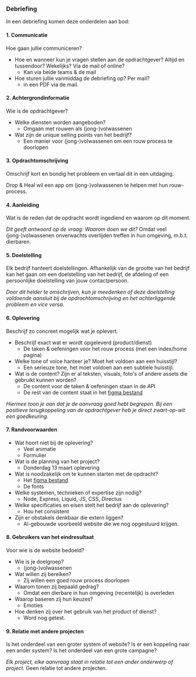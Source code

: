 ### Debriefing

In een debriefing komen deze onderdelen aan bod:

#### 1. Communicatie

Hoe gaan jullie communiceren?

- Hoe en wanneer kun je vragen stellen aan de opdrachtgever? Altijd en tussendoor? Wekelijks? Via de mail of online?
	- Kan via beide teams & de mail
- Hoe sturen jullie vanmiddag de debriefing op? Per mail?
	- in een PDF via de mail.

#### 2. Achtergrondinformatie

Wie is de opdrachtgever?

- Welke diensten worden aangeboden?
	- Omgaan met rouwen als (jong-)volwassenen
- Wat zijn de unique selling points van het bedrijf?
	- Een manier voor (jong-)volwassenen om een rouw process te doorlopen

#### 3. Opdrachtomschrijving

Omschrijf kort en bondig het probleem en vertaal dit in een uitdaging.

Drop & Heal wil een app om (jong-)volwassenen te helpen met hun rouw-process.

#### 4. Aanleiding

Wat is de reden dat de opdracht wordt ingediend en waarom op dit moment.

_Dit geeft antwoord op de vraag: Waarom doen we dit?_
Omdat veel (jong-)volwassenen onverwachts overlijden treffen in hun omgeving, m.b.t. dierbaren.
#### 5. Doelstelling

Elk bedrijf hanteert doelstellingen. Afhankelijk van de grootte van het bedrijf kan het gaan om een doelstelling van het bedrijf, de afdeling of een persoonlijke doelstelling van jouw contactpersoon.

_Door dit helder te omschrijven, kun je meedenken of deze doelstelling voldoende aansluit bij de opdrachtomschrijving en het achterliggende probleem en vice versa._


#### 6. Oplevering

Beschrijf zo concreet mogelijk wat je oplevert.

- Beschrijf exact wat er wordt opgeleverd (product/dienst)
	- De taken & oefeningen voor het rouw process (met een index/home pagina)
- Welke tone of voice hanteer je? Moet het voldoen aan een huisstijl?
	- Een serieuze tone, het moet voldoen aan een subtiele huisstijl.
- Wat is de content? Zijn er al teksten, visuals, foto's of andere assets die gebruikt kunnen worden?
	- De content voor de taken & oefeningen staan in de API
	- De rest van de content staat in het [figma bestand](https://www.figma.com/design/cAWwpsI5mAgakG14EunDBl/Project%3A-Drop-%26-Heal-x-FDND?node-id=1-2&p=f&t=SuVhu5Zmo362hECq-0)

_Hiermee toon je aan dat je de aanvraag goed hebt begrepen. Bij een positieve terugkoppeling van de opdrachtgever heb je direct zwart-op-wit een goedkeuring._

#### 7. Randvoorwaarden

- Wat hoort niet bij de oplevering?
	- Veel animatie
	- Formulier
- Wat is de planning van het project?
	- Donderdag 13 maart oplevering
- Wat is noodzakelijk om te kunnen starten met de opdracht?
	- Het [figma bestand](https://www.figma.com/design/cAWwpsI5mAgakG14EunDBl/Project%3A-Drop-%26-Heal-x-FDND?node-id=1-2&p=f&t=SuVhu5Zmo362hECq-0)
	- De fonts
- Welke systemen, technieken of expertise zijn nodig?
	- Node, Express, Liquid, JS, CSS, Directus
- Welke specificaties en eisen stelt het bedrijf aan de oplevering?
	- Hou het consistent
- Zijn er obstakels denkbaar die extern liggen?
	- Al-gebouwde voorbeeld website die we nog opgestuurd krijgen.

#### 8. Gebruikers van het eindresultaat

Voor wie is de website bedoeld?

- Wie is je doelgroep?
	- (jong-)volwassenen
- Wat willen zij bereiken?
	- Zij willen een goed rouw process doorlopen
- Waarom tonen zij bepaald gedrag?
	- Omdat een dierbare in hun omgeving (recentelijk) is overleden
- Waarop baseren zij hun keuzes?
	- Emoties
- Hoe denken zij over het gebruik van het product of dienst?
	- Word nog getest.

#### 9. Relatie met andere projecten

Is het onderdeel van een groter system of website? Is er een koppeling naar een ander system? Is het onderdeel van een grote campagne?

_Elk project, elke aanvraag staat in relatie tot een ander onderwerp of project._
Geen relatie tot andere projecten.
